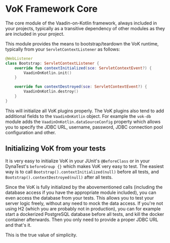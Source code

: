 # VoK Framework Core

The core module of the Vaadin-on-Kotlin framework, always included in your projects, typically
as a transitive dependency of other modules as they are included in your project.

This module provides the means to bootstrap/teardown the VoK runtime, typically from your
`ServletContextListener` as follows:

```kotlin
@WebListener
class Bootstrap: ServletContextListener {
    override fun contextInitialized(sce: ServletContextEvent?) {
        VaadinOnKotlin.init()
    }

    override fun contextDestroyed(sce: ServletContextEvent?) {
        VaadinOnKotlin.destroy()
    }
}
```

This will initialize all VoK plugins properly. The VoK plugins also tend to add additional fields
to the `VaadinOnKotlin` object. For example the `vok-db` module adds the
`VaadinOnKotlin.dataSourceConfig` property which allows you to specify the JDBC URL, username, password,
JDBC connection pool configuration and other.

## Initializing VoK from your tests

It is very easy to initialize VoK in your JUnit's `@BeforeClass` or in your DynaTest's `beforeGroup {}` which
makes VoK very easy to test. The easiest way is to call `Bootstrap().contextInitialized(null)` before all tests,
and `Bootstrap().contextDestroyed(null)` after all tests.

Since the VoK is fully initialized by the abovementioned calls (including the database access if you have the appropriate
module included), you can even access the database from your tests.
This allows you to test your server logic freely, without any need to mock the data access.
If you're not using H2 (which you are probably not in production), you can for example start a dockerized
PostgreSQL database before all tests, and kill the docker container afterwards. Then you only need to
provide a proper JDBC URL and that's it.

This is the true value of simplicity.
